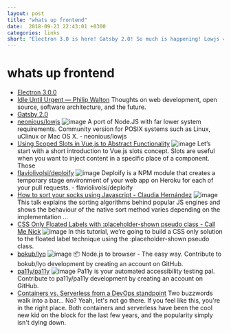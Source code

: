 ```yaml
---
layout: post
title: "whats up frontend"
date:  2018-09-23 22:43:01 +0300
categories: links
short: "Electron 3.0 is here! Gatsby 2.0! So much is happening! Lowjs => supersmall port of nodejs, gonna give it a try on my Raspberry Pie(no rhyme intended)! Create a temporary enviroment on Heroku of from your bitbucket pull-request. If you are lazy to setup browserify yourself - just go with lyo, it'll make the magic for you. And some more fun bit's and pieces."
---
```



# whats up frontend

- [Electron 3.0.0](https://electronjs.org/blog/electron-3-0) 
- [Idle Until Urgent &#x2014; Philip Walton](https://philipwalton.com/articles/idle-until-urgent/) Thoughts on web development, open source, software architecture, and the future.
- [Gatsby 2.0](https://www.gatsbyjs.org/blog/2018-09-17-gatsby-v2/)
- [neonious/lowjs](https://github.com/neonious/lowjs) ![image](https://avatars3.githubusercontent.com/u/40769334?s=400&v=4) A port of Node.JS with far lower system requirements. Community version for POSIX systems such as Linux, uClinux or Mac OS X. - neonious/lowjs
- [Using Scoped Slots in Vue.js to Abstract Functionality](https://css-tricks.com/using-scoped-slots-in-vue-js-to-abstract-functionality/) ![image](https://css-tricks.com/wp-content/uploads/2018/09/vue-scoped-slots.png) Let’s start with a short introduction to Vue.js slots concept. Slots are useful when you want to inject content in a specific place of a component. Those
- [flaviolivolsi/deploify](https://github.com/flaviolivolsi/deploify) ![image](https://avatars2.githubusercontent.com/u/5151628?s=400&v=4) Deploify is a NPM module that creates a temporary stage environment of your web app on Heroku for each of your pull requests. - flaviolivolsi/deploify
- [How to sort your socks using Javascript - Claudia Hernández](https://www.youtube.com/watch?v=-6DTgFnvnXI) ![image](https://i.ytimg.com/vi/-6DTgFnvnXI/maxresdefault.jpg) This talk explains the sorting algorithms behind popular JS engines and shows the behaviour of the native sort method varies depending on the implementation ...
- [CSS Only Floated Labels with :placeholder-shown pseudo class - Call Me Nick](https://callmenick.com/dev/floated-labels-with-placeholder-shown) ![image](https://callmenick.com/floated-labels-with-placeholder-shown-featured.png) In this tutorial, we’re going to build a CSS only solution to the floated label technique using the :placeholder-shown pseudo class.
- [bokub/lyo](https://github.com/bokub/lyo) ![image](https://avatars0.githubusercontent.com/u/17952318?s=400&v=4) 📦 Node.js to browser - The easy way. Contribute to bokub/lyo development by creating an account on GitHub.
- [pa11y/pa11y](https://github.com/pa11y/pa11y) ![image](https://avatars0.githubusercontent.com/u/16292300?s=400&v=4) Pa11y is your automated accessibility testing pal. Contribute to pa11y/pa11y development by creating an account on GitHub.
- [Containers vs. Serverless from a DevOps standpoint](https://dev.to/adnanrahic/containers-vs-serverless-from-a-devops-standpoint-e4n) Two buzzwords walk into a bar... No? Yeah, let's not go there. If you feel like this, you're in the right place. Both containers and serverless have been the cool new kid on the block for the last few years, and the popularity simply isn't dying down.

